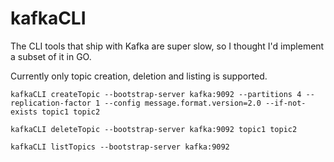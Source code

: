 # kafkaCLI

The CLI tools that ship with Kafka are super slow, so I thought I'd implement
a subset of it in GO.

Currently only topic creation, deletion and listing is supported.

```
kafkaCLI createTopic --bootstrap-server kafka:9092 --partitions 4 --replication-factor 1 --config message.format.version=2.0 --if-not-exists topic1 topic2
```

```
kafkaCLI deleteTopic --bootstrap-server kafka:9092 topic1 topic2
```

```
kafkaCLI listTopics --bootstrap-server kafka:9092
```